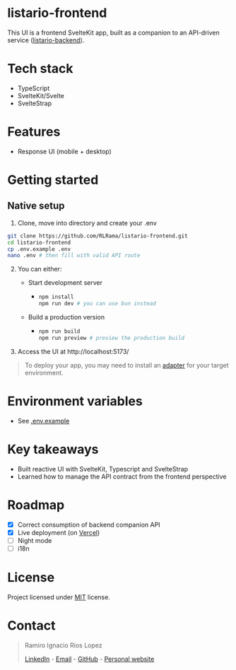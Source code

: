 # listario-frontend

This UI is a frontend SvelteKit app, built as a companion to an API-driven service ([listario-backend](https://github.com/RLRama/listario-backend)).

# Tech stack

- TypeScript
- SvelteKit/Svelte
- SvelteStrap

# Features

- Response UI (mobile + desktop)

# Getting started

## Native setup

1. Clone, move into directory and create your .env

```bash
git clone https://github.com/RLRama/listario-frontend.git
cd listario-frontend
cp .env.example .env
nano .env # then fill with valid API route
```

2. You can either:
   
   * Start development server
     
     * ```bash
       npm install
       npm run dev # you can use bun instead
       ```

   * Build a production version
     
     * ```bash
       npm run build
       npm run preview # preview the production build
       ```

4. Access the UI at http://localhost:5173/

> To deploy your app, you may need to install an [adapter](https://svelte.dev/docs/kit/adapters) for your target environment.
   
# Environment variables

- See [.env.example](./.env.example)

# Key takeaways

- Built reactive UI with SvelteKit, Typescript and SvelteStrap
- Learned how to manage the API contract from the frontend perspective

# Roadmap

- [x] Correct consumption of backend companion API
- [x] Live deployment (on [Vercel](https://listario.vercel.app/]))
- [ ] Night mode
- [ ] i18n

# License

Project licensed under [MIT](./LICENSE) license.

# Contact

> Ramiro Ignacio Rios Lopez
> 
> [LinkedIn](https://www.linkedin.com/in/rlrama/) - [Email](mailto:rl.ramiro11@gmail.com) - [GitHub](https://github.com/RLRama) - [Personal website](https://rlrama.onrender.com/)
